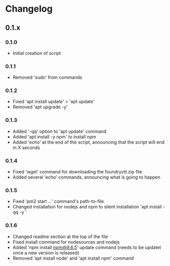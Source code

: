 # Changelog

## 0.1.x

### 0.1.0

- Initial creation of script

### 0.1.1

- Removed 'sudo' from commands

### 0.1.2

- Fixed 'apt install update' > 'apt update'
- Removed 'apt upgrade -y'

### 0.1.3

- Added '-qq' option to 'apt update' command
- Added 'apt install -y npm' to install npm
- Added 'echo' at the end of the script, announcing that the script will end in X seconds

### 0.1.4

- Fixed 'wget' command for downloading the foundryvtt.zip file
- Added several 'echo' commands, announcing what is going to happen

### 0.1.5

- Fixed 'pm2 start ...' command's path-to-file
- Changed installation for nodejs and npm to silent installation 'apt install -qq -y '

### 0.1.6

- Changed readme section at the top of the file
- Fixed install command for nodesources and nodejs
- Added 'npm install npm@9.6.5' update command (needs to be updatet once a new version is released)
- Removed 'apt install node' and 'apt install npm' command
